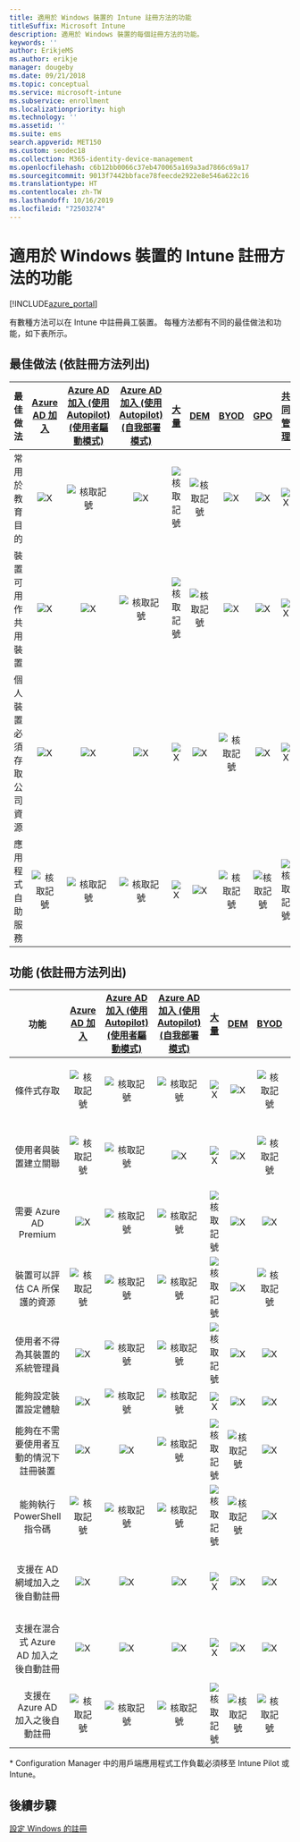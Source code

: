 ```yaml
---
title: 適用於 Windows 裝置的 Intune 註冊方法的功能
titleSuffix: Microsoft Intune
description: 適用於 Windows 裝置的每個註冊方法的功能。
keywords: ''
author: ErikjeMS
ms.author: erikje
manager: dougeby
ms.date: 09/21/2018
ms.topic: conceptual
ms.service: microsoft-intune
ms.subservice: enrollment
ms.localizationpriority: high
ms.technology: ''
ms.assetid: ''
ms.suite: ems
search.appverid: MET150
ms.custom: seodec18
ms.collection: M365-identity-device-management
ms.openlocfilehash: c6b12bb0066c37eb470065a169a3ad7866c69a17
ms.sourcegitcommit: 9013f7442bbface78feecde2922e8e546a622c16
ms.translationtype: HT
ms.contentlocale: zh-TW
ms.lasthandoff: 10/16/2019
ms.locfileid: "72503274"
---
```

# <a name="intune-enrollment-method-capabilities-for-windows-devices"></a>適用於 Windows 裝置的 Intune 註冊方法的功能
[!INCLUDE[azure_portal](../includes/azure_portal.md)]

有數種方法可以在 Intune 中註冊員工裝置。 每種方法都有不同的最佳做法和功能，如下表所示。

## <a name="best-practices-by-enrollment-method"></a>最佳做法 (依註冊方法列出)
| **最佳做法** | **[Azure AD 加入](windows-enroll.md#enable-windows-10-automatic-enrollment)**|**[Azure AD 加入 (使用 Autopilot) (使用者驅動模式)](enrollment-autopilot.md)** |**[Azure AD 加入 (使用 Autopilot) (自我部署模式)](enrollment-autopilot.md)** |**[大量](windows-bulk-enroll.md)**|**[DEM](device-enrollment-manager-enroll.md)** | **[BYOD](device-enrollment.md#bring-your-own-device)** | **[GPO](https://docs.microsoft.com/windows/client-management/mdm/enroll-a-windows-10-device-automatically-using-group-policy)** | **[共同管理](https://docs.microsoft.com/sccm/core/clients/manage/co-management-overview)** |
|:---:|:---:|:---:|:---:|:---:|:---:|:---:|:---:|:---:|
|常用於教育目的|![X](./media/enrollment-method-capab/xmark.png)|![核取記號](./media/enrollment-method-capab/checkmark.png)|![X](./media/enrollment-method-capab/xmark.png)|![核取記號](./media/enrollment-method-capab/checkmark.png)|![核取記號](./media/enrollment-method-capab/checkmark.png)|![X](./media/enrollment-method-capab/xmark.png)|![X](./media/enrollment-method-capab/xmark.png)|![X](./media/enrollment-method-capab/xmark.png)|
|裝置可用作共用裝置|![X](./media/enrollment-method-capab/xmark.png)|![X](./media/enrollment-method-capab/xmark.png)|![核取記號](./media/enrollment-method-capab/checkmark.png)|![核取記號](./media/enrollment-method-capab/checkmark.png)|![核取記號](./media/enrollment-method-capab/checkmark.png)|![X](./media/enrollment-method-capab/xmark.png)|![X](./media/enrollment-method-capab/xmark.png)|![X](./media/enrollment-method-capab/xmark.png)|
|個人裝置必須存取公司資源|![X](./media/enrollment-method-capab/xmark.png)|![X](./media/enrollment-method-capab/xmark.png)|![X](./media/enrollment-method-capab/xmark.png)|![X](./media/enrollment-method-capab/xmark.png)|![X](./media/enrollment-method-capab/xmark.png)|![核取記號](./media/enrollment-method-capab/checkmark.png)|![X](./media/enrollment-method-capab/xmark.png)|![X](./media/enrollment-method-capab/xmark.png)|
|應用程式自助服務|![核取記號](./media/enrollment-method-capab/checkmark.png)|![核取記號](./media/enrollment-method-capab/checkmark.png)|![核取記號](./media/enrollment-method-capab/checkmark.png)|![X](./media/enrollment-method-capab/xmark.png)|![X](./media/enrollment-method-capab/xmark.png)|![核取記號](./media/enrollment-method-capab/checkmark.png)|![核取記號](./media/enrollment-method-capab/checkmark.png)|![核取記號](./media/enrollment-method-capab/checkmark.png)|

## <a name="capabilities-by-enrollment-method"></a>功能 (依註冊方法列出)

| **功能** | **[Azure AD 加入](windows-enroll.md#enable-windows-10-automatic-enrollment)**|**[Azure AD 加入 (使用 Autopilot) (使用者驅動模式)](enrollment-autopilot.md)** |**[Azure AD 加入 (使用 Autopilot) (自我部署模式)](enrollment-autopilot.md)** |**[大量](windows-bulk-enroll.md)**|**[DEM](device-enrollment-manager-enroll.md)** | **[BYOD](device-enrollment.md#bring-your-own-device)** | **[GPO](https://docs.microsoft.com/windows/client-management/mdm/enroll-a-windows-10-device-automatically-using-group-policy)** | **[共同管理](https://docs.microsoft.com/sccm/core/clients/manage/co-management-overview)** |
|:---:|:---:|:---:|:---:|:---:|:---:|:---:|:---:|:---:|
|條件式存取                                      |![核取記號](./media/enrollment-method-capab/checkmark.png)|![核取記號](./media/enrollment-method-capab/checkmark.png)|![核取記號](./media/enrollment-method-capab/checkmark.png)|![X](./media/enrollment-method-capab/xmark.png)|![X](./media/enrollment-method-capab/xmark.png)|![核取記號](./media/enrollment-method-capab/checkmark.png)|![核取記號](./media/enrollment-method-capab/checkmark.png)|![核取記號](./media/enrollment-method-capab/checkmark.png)|
|使用者與裝置建立關聯                    |![核取記號](./media/enrollment-method-capab/checkmark.png)|![核取記號](./media/enrollment-method-capab/checkmark.png)|![X](./media/enrollment-method-capab/xmark.png)|![X](./media/enrollment-method-capab/xmark.png)|![X](./media/enrollment-method-capab/xmark.png)|![核取記號](./media/enrollment-method-capab/checkmark.png)|![核取記號](./media/enrollment-method-capab/checkmark.png)|![核取記號](./media/enrollment-method-capab/checkmark.png)|
|需要 Azure AD Premium                               |![X](./media/enrollment-method-capab/xmark.png)|![核取記號](./media/enrollment-method-capab/checkmark.png)|![核取記號](./media/enrollment-method-capab/checkmark.png)|![核取記號](./media/enrollment-method-capab/checkmark.png)|![X](./media/enrollment-method-capab/xmark.png)|![X](./media/enrollment-method-capab/xmark.png)|![核取記號](./media/enrollment-method-capab/checkmark.png)|![核取記號](./media/enrollment-method-capab/checkmark.png)|
|裝置可以評估 CA 所保護的資源             |![核取記號](./media/enrollment-method-capab/checkmark.png)|![核取記號](./media/enrollment-method-capab/checkmark.png)|![核取記號](./media/enrollment-method-capab/checkmark.png)|![核取記號](./media/enrollment-method-capab/checkmark.png)|![X](./media/enrollment-method-capab/xmark.png)|![核取記號](./media/enrollment-method-capab/checkmark.png)|![核取記號](./media/enrollment-method-capab/checkmark.png)|![核取記號](./media/enrollment-method-capab/checkmark.png)|
|使用者不得為其裝置的系統管理員               |![X](./media/enrollment-method-capab/xmark.png)|![核取記號](./media/enrollment-method-capab/checkmark.png)|![核取記號](./media/enrollment-method-capab/checkmark.png)|![核取記號](./media/enrollment-method-capab/checkmark.png)|![X](./media/enrollment-method-capab/xmark.png)|![X](./media/enrollment-method-capab/xmark.png)|![X](./media/enrollment-method-capab/xmark.png)|![X](./media/enrollment-method-capab/xmark.png)|
|能夠設定裝置設定體驗        |![X](./media/enrollment-method-capab/xmark.png)|![核取記號](./media/enrollment-method-capab/checkmark.png)|![核取記號](./media/enrollment-method-capab/checkmark.png)|![X](./media/enrollment-method-capab/xmark.png)|![X](./media/enrollment-method-capab/xmark.png)|![X](./media/enrollment-method-capab/xmark.png)|![X](./media/enrollment-method-capab/xmark.png)|![X](./media/enrollment-method-capab/xmark.png)|
|能夠在不需要使用者互動的情況下註冊裝置      |![X](./media/enrollment-method-capab/xmark.png)|![X](./media/enrollment-method-capab/xmark.png)|![核取記號](./media/enrollment-method-capab/checkmark.png)|![核取記號](./media/enrollment-method-capab/checkmark.png)|![核取記號](./media/enrollment-method-capab/checkmark.png)|![X](./media/enrollment-method-capab/xmark.png)|![核取記號](./media/enrollment-method-capab/checkmark.png)|![核取記號](./media/enrollment-method-capab/checkmark.png)|
|能夠執行 PowerShell 指令碼                       |![核取記號](./media/enrollment-method-capab/checkmark.png)|![核取記號](./media/enrollment-method-capab/checkmark.png)|![核取記號](./media/enrollment-method-capab/checkmark.png)|![核取記號](./media/enrollment-method-capab/checkmark.png)|![核取記號](./media/enrollment-method-capab/checkmark.png)|![X](./media/enrollment-method-capab/xmark.png)|![X](./media/enrollment-method-capab/xmark.png)|![X](./media/enrollment-method-capab/checkmark.png)\*| 
|支援在 AD 網域加入之後自動註冊      |![X](./media/enrollment-method-capab/xmark.png)|![X](./media/enrollment-method-capab/xmark.png)|![X](./media/enrollment-method-capab/xmark.png)|![X](./media/enrollment-method-capab/xmark.png)|![X](./media/enrollment-method-capab/xmark.png)|![X](./media/enrollment-method-capab/xmark.png)|![核取記號](./media/enrollment-method-capab/checkmark.png)|![核取記號](./media/enrollment-method-capab/checkmark.png)|
|支援在混合式 Azure AD 加入之後自動註冊|![X](./media/enrollment-method-capab/xmark.png)|![X](./media/enrollment-method-capab/xmark.png)|![X](./media/enrollment-method-capab/xmark.png)|![X](./media/enrollment-method-capab/xmark.png)|![X](./media/enrollment-method-capab/xmark.png)|![X](./media/enrollment-method-capab/xmark.png)|![核取記號](./media/enrollment-method-capab/checkmark.png)|![核取記號](./media/enrollment-method-capab/checkmark.png)|
|支援在 Azure AD 加入之後自動註冊       |![核取記號](./media/enrollment-method-capab/checkmark.png)|![核取記號](./media/enrollment-method-capab/checkmark.png)|![核取記號](./media/enrollment-method-capab/checkmark.png)|![核取記號](./media/enrollment-method-capab/checkmark.png)|![核取記號](./media/enrollment-method-capab/checkmark.png)|![核取記號](./media/enrollment-method-capab/checkmark.png)|![X](./media/enrollment-method-capab/xmark.png)|![X](./media/enrollment-method-capab/xmark.png)|

\* Configuration Manager 中的用戶端應用程式工作負載必須移至 Intune Pilot 或 Intune。

## <a name="next-steps"></a>後續步驟

[設定 Windows 的註冊](windows-enroll.md)

